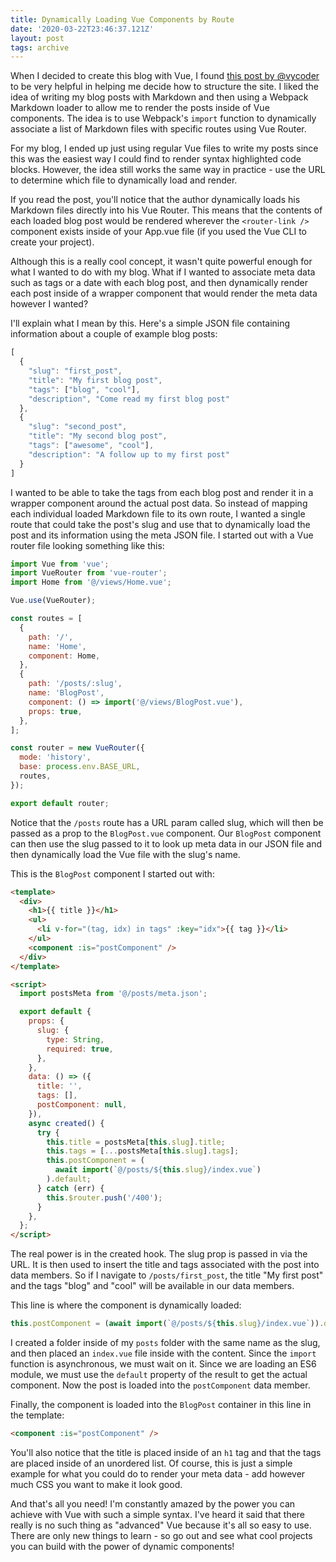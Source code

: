 ```yaml
---
title: Dynamically Loading Vue Components by Route
date: '2020-03-22T23:46:37.121Z'
layout: post
tags: archive
---
```


When I decided to create this blog with Vue, I found
[this post by @vycoder](https://dev.to/vycoder/creating-a-simple-blog-using-vue-with-markdown-2omd) to be very helpful in
helping me decide how to structure the site. I liked the idea of writing
my blog posts with Markdown and then using a Webpack Markdown loader to
allow me to render the posts inside of Vue components. The idea is to use
Webpack's <code>import</code> function to dynamically associate a list of
Markdown files with specific routes using Vue Router.

For my blog, I ended up just using regular Vue files to write my posts since this was the easiest way I could find to render syntax highlighted code blocks. However, the idea still works the same way in practice - use the URL to determine which file to dynamically load and render.

If you read the post, you'll notice that the author dynamically loads his Markdown files directly into his Vue Router. This means that the contents of each loaded blog post would be rendered wherever the <code>\<router-link /></code> component exists inside of your App.vue file (if you used the Vue CLI to create your project).

Although this is a really cool concept, it wasn't quite powerful enough for what I wanted to do with my blog. What if I wanted to associate meta data such as tags or a date with each blog post, and then dynamically render each post inside of a wrapper component that would render the meta data however I wanted?

I'll explain what I mean by this. Here's a simple JSON file containing information about a couple of example blog posts:

```javascript
[
  {
    "slug": "first_post",
    "title": "My first blog post",
    "tags": ["blog", "cool"],
    "description", "Come read my first blog post"
  },
  {
    "slug": "second_post",
    "title": "My second blog post",
    "tags": ["awesome", "cool"],
    "description": "A follow up to my first post"
  }
]
```

I wanted to be able to take the tags from each blog post and render it in a wrapper component around the actual post data. So instead of mapping each individual loaded Markdown file to its own route, I wanted a single route that could take the post's slug and use that to dynamically load the post and its information using the meta JSON file. I started out with a Vue router file looking something like this:

```javascript
import Vue from 'vue';
import VueRouter from 'vue-router';
import Home from '@/views/Home.vue';

Vue.use(VueRouter);

const routes = [
  {
    path: '/',
    name: 'Home',
    component: Home,
  },
  {
    path: '/posts/:slug',
    name: 'BlogPost',
    component: () => import('@/views/BlogPost.vue'),
    props: true,
  },
];

const router = new VueRouter({
  mode: 'history',
  base: process.env.BASE_URL,
  routes,
});

export default router;
```

Notice that the <code>/posts</code> route has a URL param called slug, which will then be passed as a prop to the <code>BlogPost.vue</code> component. Our <code>BlogPost</code> component can then use the slug passed to it to look up meta data in our JSON file and then dynamically load the Vue file with the slug's name.

This is the <code>BlogPost</code> component I started out with:

```html
<template>
  <div>
    <h1>{{ title }}</h1>
    <ul>
      <li v-for="(tag, idx) in tags" :key="idx">{{ tag }}</li>
    </ul>
    <component :is="postComponent" />
  </div>
</template>

<script>
  import postsMeta from '@/posts/meta.json';

  export default {
    props: {
      slug: {
        type: String,
        required: true,
      },
    },
    data: () => ({
      title: '',
      tags: [],
      postComponent: null,
    }),
    async created() {
      try {
        this.title = postsMeta[this.slug].title;
        this.tags = [...postsMeta[this.slug].tags];
        this.postComponent = (
          await import(`@/posts/${this.slug}/index.vue`)
        ).default;
      } catch (err) {
        this.$router.push('/400');
      }
    },
  };
</script>
```

The real power is in the created hook. The slug prop is passed in via the URL. It is then used to insert the title and tags associated with the post into data members. So if I navigate to <code>/posts/first_post</code>, the title "My first post" and the tags "blog" and "cool" will be available in our data members.

This line is where the component is dynamically loaded:

```javascript
this.postComponent = (await import(`@/posts/${this.slug}/index.vue`)).default;
```

I created a folder inside of my <code>posts</code> folder with the same name as the slug, and then placed an <code>index.vue</code> file inside with the content. Since the <code>import</code> function is asynchronous, we must wait on it. Since we are loading an ES6 module, we must use the <code>default</code> property of the result to get the actual component. Now the post is loaded into the <code>postComponent</code> data member.

Finally, the component is loaded into the <code>BlogPost</code> container in this line in the template:

```html
<component :is="postComponent" />
```

You'll also notice that the title is placed inside of an <code>h1</code> tag and that the tags are placed inside of an unordered list. Of course, this is just a simple example for what you could do to render your meta data - add however much CSS you want to make it look good.

And that's all you need! I'm constantly amazed by the power you can achieve with Vue with such a simple syntax. I've heard it said that there really is no such thing as "advanced" Vue because it's all so easy to use. There are only new things to learn - so go out and see what cool projects you can build with the power of dynamic components!
